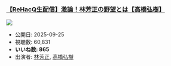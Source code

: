 ### [【ReHacQ生配信】激論！林芳正の野望とは【高橋弘樹】](https://www.youtube.com/watch?v=WZ9a45-QMiU)
[![](https://img.youtube.com/vi/WZ9a45-QMiU/sddefault.jpg)](https://www.youtube.com/watch?v=WZ9a45-QMiU)
-   公開日: 2025-09-25
-   視聴数: 60,831
-   **いいね数: 865**
-   出演者: [林芳正](/rehacq_fan/people/林芳正 "wikilink"), [高橋弘樹](/rehacq_fan/people/高橋弘樹 "wikilink")
